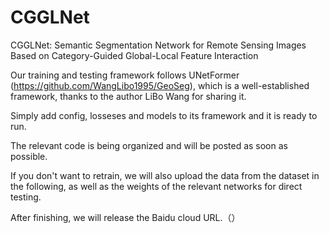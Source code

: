 # CGGLNet
CGGLNet: Semantic Segmentation Network for  Remote Sensing Images Based on Category-Guided  Global-Local Feature Interaction


Our training and testing framework follows UNetFormer (https://github.com/WangLibo1995/GeoSeg), which is a well-established framework, thanks to the author LiBo Wang for sharing it.


Simply add config, losseses and models to its framework and it is ready to run.


The relevant code is being organized and will be posted as soon as possible.

If you don't want to retrain, we will also upload the data from the dataset in the following, as well as the weights of the relevant networks for direct testing.

After finishing, we will release the Baidu cloud URL.（）
